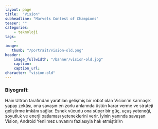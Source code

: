 ```yaml
---
layout: page
title:  "Vision"
subheadline: "Marvels Contest of Champions"
teaser: ""
categories:
    - teknoloji
tags:
    -
image:
   thumb: "/portrait/vision-old.png"
header:
    image_fullwidth: "/banner/vision-old.jpg"
    caption: 
    caption_url:    
character: "vision-old"
---
```


### Biyografi:

Hain Ultron tarafından yaratılan gelişmiş bir robot olan Vision'ın karmaşık yapay zekâsı, ona savaşın en zorlu anlarında üstün karar verme ve strateji geliştirme imkânı sağlar. Esnek vücudu ona süper bir güç, uçuş yeteneği, soyutluk ve enerji patlaması yeteneklerini verir. İyinin yanında savaşan Vision, Android Yenilmez unvanını fazlasıyla hak etmiştir!\n
